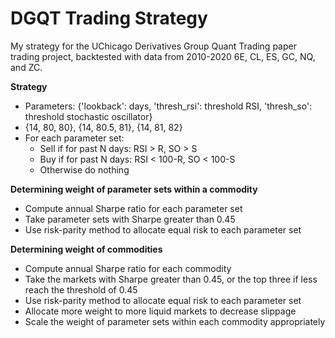 # DGQT Trading Strategy
My strategy for the UChicago Derivatives Group Quant Trading paper trading project, backtested with data from 2010-2020 6E, CL, ES, GC, NQ, and ZC.

**Strategy**
- Parameters: {'lookback': days, 'thresh_rsi': threshold RSI, 'thresh_so': threshold stochastic oscillator}
- {14, 80, 80}, {14, 80.5, 81}, {14, 81, 82}
- For each parameter set:
    - Sell if for past N days: RSI > R, SO > S
    - Buy if for past N days: RSI < 100-R, SO < 100-S
    - Otherwise do nothing
    
**Determining weight of parameter sets within a commodity**
- Compute annual Sharpe ratio for each parameter set
- Take parameter sets with Sharpe greater than 0.45
- Use risk-parity method to allocate equal risk to each parameter set

**Determining weight of commodities**
- Compute annual Sharpe ratio for each commodity
- Take the markets with Sharpe greater than 0.45, or the top three if less reach the threshold of 0.45
- Use risk-parity method to allocate equal risk to each parameter set
- Allocate more weight to more liquid markets to decrease slippage
- Scale the weight of parameter sets within each commodity appropriately
